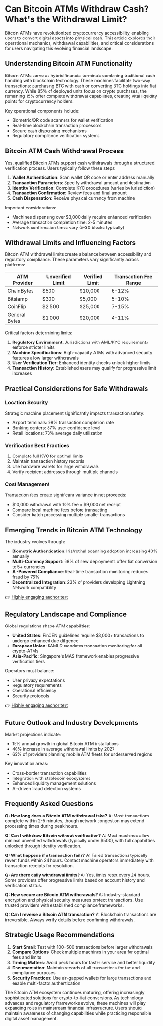 # Can Bitcoin ATMs Withdraw Cash? What's the Withdrawal Limit?

Bitcoin ATMs have revolutionized cryptocurrency accessibility, enabling users to convert digital assets into physical cash. This article explores their operational mechanics, withdrawal capabilities, and critical considerations for users navigating this evolving financial landscape.

## Understanding Bitcoin ATM Functionality

Bitcoin ATMs serve as hybrid financial terminals combining traditional cash handling with blockchain technology. These machines facilitate two-way transactions: purchasing BTC with cash or converting BTC holdings into fiat currency. While 85% of deployed units focus on crypto purchases, the remaining 15% offer complete withdrawal capabilities, creating vital liquidity points for cryptocurrency holders.

Key operational components include:
- Biometric/QR code scanners for wallet verification
- Real-time blockchain transaction processors
- Secure cash dispensing mechanisms
- Regulatory compliance verification systems

## Bitcoin ATM Cash Withdrawal Process

Yes, qualified Bitcoin ATMs support cash withdrawals through a structured verification process. Users typically follow these steps:

1. **Wallet Authentication**: Scan wallet QR code or enter address manually
2. **Transaction Parameters**: Specify withdrawal amount and destination
3. **Identity Verification**: Complete KYC procedures (varies by jurisdiction)
4. **Transaction Confirmation**: Review fees and final amount
5. **Cash Dispensation**: Receive physical currency from machine

Important considerations:
- Machines dispensing over $3,000 daily require enhanced verification
- Average transaction completion time: 2-5 minutes
- Network confirmation times vary (5-30 blocks typically)

## Withdrawal Limits and Influencing Factors

Bitcoin ATM withdrawal limits create a balance between accessibility and regulatory compliance. These parameters vary significantly across platforms:

| ATM Provider       | Unverified Limit | Verified Limit | Transaction Fee Range |
|--------------------|------------------|----------------|------------------------|
| ChainBytes         | $500             | $10,000        | 6-12%                  |
| Bitstamp           | $300             | $5,000         | 5-10%                  |
| CoinFlip           | $2,500           | $25,000        | 7-15%                  |
| General Bytes      | $1,000           | $20,000        | 4-11%                  |

Critical factors determining limits:
1. **Regulatory Environment**: Jurisdictions with AML/KYC requirements enforce stricter limits
2. **Machine Specifications**: High-capacity ATMs with advanced security features allow larger withdrawals
3. **User Verification Tier**: Enhanced identity checks unlock higher limits
4. **Transaction History**: Established users may qualify for progressive limit increases

## Practical Considerations for Safe Withdrawals

### Location Security
Strategic machine placement significantly impacts transaction safety:
- Airport terminals: 98% transaction completion rate
- Banking centers: 87% user confidence level
- Retail locations: 73% average daily utilization

### Verification Best Practices
1. Complete full KYC for optimal limits
2. Maintain transaction history records
3. Use hardware wallets for large withdrawals
4. Verify recipient addresses through multiple channels

### Cost Management
Transaction fees create significant variance in net proceeds:
- $10,000 withdrawal with 10% fee = $9,000 net receipt
- Compare local machine fees before transacting
- Consider batch processing multiple smaller transactions

## Emerging Trends in Bitcoin ATM Technology

The industry evolves through:
- **Biometric Authentication**: Iris/retinal scanning adoption increasing 40% annually
- **Multi-Currency Support**: 68% of new deployments offer fiat conversion to 5+ currencies
- **AI-Powered Compliance**: Real-time transaction monitoring reduces fraud by 76%
- **Decentralized Integration**: 23% of providers developing Lightning Network compatibility

👉 [Highly engaging anchor text](https://bit.ly/okx-bonus)

## Regulatory Landscape and Compliance

Global regulations shape ATM capabilities:
- **United States**: FinCEN guidelines require $3,000+ transactions to undergo enhanced due diligence
- **European Union**: 5AMLD mandates transaction monitoring for all crypto-ATMs
- **Asia-Pacific**: Singapore's MAS framework enables progressive verification tiers

Operators must balance:
- User privacy expectations
- Regulatory requirements
- Operational efficiency
- Security protocols

👉 [Highly engaging anchor text](https://bit.ly/okx-bonus)

## Future Outlook and Industry Developments

Market projections indicate:
- 15% annual growth in global Bitcoin ATM installations
- 40% increase in average withdrawal limits by 2027
- 65% of providers planning mobile ATM fleets for underserved regions

Key innovation areas:
- Cross-border transaction capabilities
- Integration with stablecoin ecosystems
- Enhanced liquidity management solutions
- AI-driven fraud detection systems

## Frequently Asked Questions

**Q: How long does a Bitcoin ATM withdrawal take?**
A: Most transactions complete within 2-5 minutes, though network congestion may extend processing times during peak hours.

**Q: Can I withdraw Bitcoin without verification?**
A: Most machines allow minimal unverified withdrawals (typically under $500), with full capabilities unlocked through identity verification.

**Q: What happens if a transaction fails?**
A: Failed transactions typically revert funds within 24 hours. Contact machine operators immediately with transaction receipts for resolution.

**Q: Are there daily withdrawal limits?**
A: Yes, limits reset every 24 hours. Some providers offer progressive limits based on account history and verification status.

**Q: How secure are Bitcoin ATM withdrawals?**
A: Industry-standard encryption and physical security measures protect transactions. Use trusted providers with established compliance frameworks.

**Q: Can I reverse a Bitcoin ATM transaction?**
A: Blockchain transactions are irreversible. Always verify details before confirming withdrawals.

## Strategic Usage Recommendations

1. **Start Small**: Test with $100-$500 transactions before larger withdrawals
2. **Compare Options**: Check multiple machines in your area for optimal fees and limits
3. **Timing Matters**: Avoid peak hours for faster service and better liquidity
4. **Documentation**: Maintain records of all transactions for tax and compliance purposes
5. **Security Practices**: Use air-gapped wallets for large transactions and enable multi-factor authentication

The Bitcoin ATM ecosystem continues maturing, offering increasingly sophisticated solutions for crypto-to-fiat conversions. As technology advances and regulatory frameworks evolve, these machines will play expanding roles in mainstream financial infrastructure. Users should maintain awareness of changing capabilities while practicing responsible digital asset management.